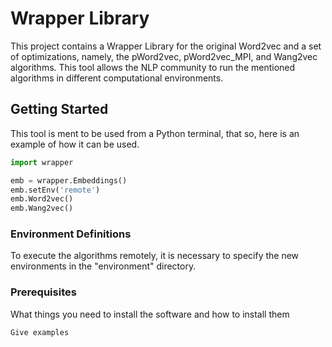 # Wrapper Library
This project contains a Wrapper Library for the original Word2vec and a set of optimizations, namely, the pWord2vec, pWord2vec_MPI, and Wang2vec algorithms. 
This tool allows the NLP community to run the mentioned algorithms in different computational environments. 

## Getting Started

This tool is ment to be used from a Python terminal, that so, here is an example of how it can be used.

```python
import wrapper

emb = wrapper.Embeddings()
emb.setEnv('remote')
emb.Word2vec()
emb.Wang2vec()
```
### Environment Definitions

To execute the algorithms remotely, it is necessary to specify the new environments in the "environment" directory. 

### Prerequisites

What things you need to install the software and how to install them

```
Give examples
```
